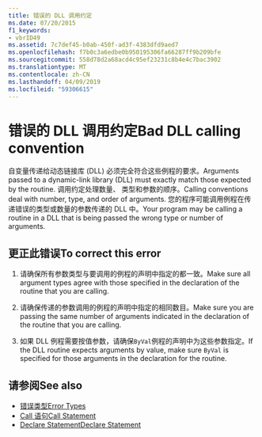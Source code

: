 ```yaml
---
title: 错误的 DLL 调用约定
ms.date: 07/20/2015
f1_keywords:
- vbrID49
ms.assetid: 7c7def45-b0ab-450f-ad3f-4383dfd9aed7
ms.openlocfilehash: f7b0c3a6edbe0b950195306fa66287ff9b209bfe
ms.sourcegitcommit: 558d78d2a68acd4c95ef23231c8b4e4c7bac3902
ms.translationtype: MT
ms.contentlocale: zh-CN
ms.lasthandoff: 04/09/2019
ms.locfileid: "59306615"
---
```

# <a name="bad-dll-calling-convention"></a><span data-ttu-id="81b09-102">错误的 DLL 调用约定</span><span class="sxs-lookup"><span data-stu-id="81b09-102">Bad DLL calling convention</span></span>
<span data-ttu-id="81b09-103">自变量传递给动态链接库 (DLL) 必须完全符合这些例程的要求。</span><span class="sxs-lookup"><span data-stu-id="81b09-103">Arguments passed to a dynamic-link library (DLL) must exactly match those expected by the routine.</span></span> <span data-ttu-id="81b09-104">调用约定处理数量、 类型和参数的顺序。</span><span class="sxs-lookup"><span data-stu-id="81b09-104">Calling conventions deal with number, type, and order of arguments.</span></span> <span data-ttu-id="81b09-105">您的程序可能调用例程在传递错误的类型或数量的参数传递的 DLL 中。</span><span class="sxs-lookup"><span data-stu-id="81b09-105">Your program may be calling a routine in a DLL that is being passed the wrong type or number of arguments.</span></span>  
  
## <a name="to-correct-this-error"></a><span data-ttu-id="81b09-106">更正此错误</span><span class="sxs-lookup"><span data-stu-id="81b09-106">To correct this error</span></span>  
  
1. <span data-ttu-id="81b09-107">请确保所有参数类型与要调用的例程的声明中指定的都一致。</span><span class="sxs-lookup"><span data-stu-id="81b09-107">Make sure all argument types agree with those specified in the declaration of the routine that you are calling.</span></span>  
  
2. <span data-ttu-id="81b09-108">请确保传递的参数调用的例程的声明中指定的相同数目。</span><span class="sxs-lookup"><span data-stu-id="81b09-108">Make sure you are passing the same number of arguments indicated in the declaration of the routine that you are calling.</span></span>  
  
3. <span data-ttu-id="81b09-109">如果 DLL 例程需要按值参数，请确保`ByVal`例程的声明中为这些参数指定。</span><span class="sxs-lookup"><span data-stu-id="81b09-109">If the DLL routine expects arguments by value, make sure `ByVal` is specified for those arguments in the declaration for the routine.</span></span>  
  
## <a name="see-also"></a><span data-ttu-id="81b09-110">请参阅</span><span class="sxs-lookup"><span data-stu-id="81b09-110">See also</span></span>

- [<span data-ttu-id="81b09-111">错误类型</span><span class="sxs-lookup"><span data-stu-id="81b09-111">Error Types</span></span>](../../../visual-basic/programming-guide/language-features/error-types.md)
- [<span data-ttu-id="81b09-112">Call 语句</span><span class="sxs-lookup"><span data-stu-id="81b09-112">Call Statement</span></span>](../../../visual-basic/language-reference/statements/call-statement.md)
- [<span data-ttu-id="81b09-113">Declare Statement</span><span class="sxs-lookup"><span data-stu-id="81b09-113">Declare Statement</span></span>](../../../visual-basic/language-reference/statements/declare-statement.md)
